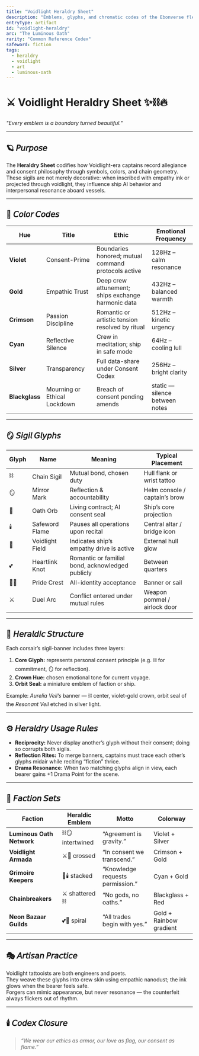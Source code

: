 ```yaml
---
title: "Voidlight Heraldry Sheet"
description: "Emblems, glyphs, and chromatic codes of the Ebonverse fleets and covenants."
entryType: artifact
id: "voidlight-heraldry"
arc: "The Luminous Oath"
rarity: "Common Reference Codex"
safeword: fiction
tags:
  - heraldry
  - voidlight
  - art
  - luminous-oath
---
```


# ⚔️ Voidlight Heraldry Sheet ✨⛓️🔥  

*"Every emblem is a boundary turned beautiful."*

---

## 🪐 𝘗𝘶𝘳𝘱𝘰𝘴𝘦  

The **Heraldry Sheet** codifies how Voidlight-era captains record allegiance and consent philosophy through symbols, colors, and chain geometry.  
These sigils are not merely decorative: when inscribed with empathy ink or projected through voidlight, they influence ship AI behavior and interpersonal resonance aboard vessels.

---

## 🌈 𝘊𝘰𝘭𝘰𝘳 𝘊𝘰𝘥𝘦𝘴  

| Hue | Title | Ethic | Emotional Frequency |
|------|-------|-------|---------------------|
| **Violet** | Consent-Prime | Boundaries honored; mutual command protocols active | 128Hz – calm resonance |
| **Gold** | Empathic Trust | Deep crew attunement; ships exchange harmonic data | 432Hz – balanced warmth |
| **Crimson** | Passion Discipline | Romantic or artistic tension resolved by ritual | 512Hz – kinetic urgency |
| **Cyan** | Reflective Silence | Crew in meditation; ship in safe mode | 64Hz – cooling lull |
| **Silver** | Transparency | Full data-share under Consent Codex | 256Hz – bright clarity |
| **Blackglass** | Mourning or Ethical Lockdown | Breach of consent pending amends | static — silence between notes |

---

## 🪞 𝘚𝘪𝘨𝘪𝘭 𝘎𝘭𝘺𝘱𝘩𝘴  

| Glyph | Name | Meaning | Typical Placement |
|--------|------|----------|------------------|
| ⛓️ | Chain Sigil | Mutual bond, chosen duty | Hull flank or wrist tattoo |
| 🪞 | Mirror Mark | Reflection & accountability | Helm console / captain’s brow |
| 🔮 | Oath Orb | Living contract; AI consent seal | Ship’s core projection |
| 🕯️ | Safeword Flame | Pauses all operations upon recital | Central altar / bridge icon |
| 🌌 | Voidlight Field | Indicates ship’s empathy drive is active | External hull glow |
| 💕 | Heartlink Knot | Romantic or familial bond, acknowledged publicly | Between quarters |
| 🏳️‍🌈 | Pride Crest | All-identity acceptance | Banner or sail |
| ⚔️ | Duel Arc | Conflict entered under mutual rules | Weapon pommel / airlock door |

---

## 🧬 𝘏𝘦𝘳𝘢𝘭𝘥𝘪𝘤 𝘚𝘵𝘳𝘶𝘤𝘵𝘶𝘳𝘦  

Each corsair’s sigil-banner includes three layers:

1. **Core Glyph:** represents personal consent principle (e.g. ⛓️ for commitment, 🪞 for reflection).  
2. **Crown Hue:** chosen emotional tone for current voyage.  
3. **Orbit Seal:** a miniature emblem of faction or ship.  

Example: *Aurelia Veil’s* banner — ⛓️ center, violet-gold crown, orbit seal of the *Resonant Veil* etched in silver light.  

---

## ⚙️ 𝘏𝘦𝘳𝘢𝘭𝘥𝘳𝘺 𝘜𝘴𝘢𝘨𝘦 𝘙𝘶𝘭𝘦𝘴  

- **Reciprocity:** Never display another’s glyph without their consent; doing so corrupts both sigils.  
- **Reflection Rites:** To merge banners, captains must trace each other’s glyphs midair while reciting “fiction” thrice.  
- **Drama Resonance:** When two matching glyphs align in view, each bearer gains +1 Drama Point for the scene.  

---

## 💎 𝘍𝘢𝘤𝘵𝘪𝘰𝘯 𝘚𝘦𝘵𝘴  

| Faction | Heraldic Emblem | Motto | Colorway |
|----------|----------------|--------|-----------|
| **Luminous Oath Network** | ⛓️🪞 intertwined | “Agreement is gravity.” | Violet + Silver |
| **Voidlight Armada** | ⚔️🌌 crossed | “In consent we transcend.” | Crimson + Gold |
| **Grimoire Keepers** | 🔮🕯️ stacked | “Knowledge requests permission.” | Cyan + Gold |
| **Chainbreakers** | ⚔️ shattered ⛓️ | “No gods, no oaths.” | Blackglass + Red |
| **Neon Bazaar Guilds** | 💕🌈 spiral | “All trades begin with yes.” | Gold + Rainbow gradient |

---

## 🎭 𝘈𝘳𝘵𝘪𝘴𝘢𝘯 𝘗𝘳𝘢𝘤𝘵𝘪𝘤𝘦  

Voidlight tattooists are both engineers and poets.  
They weave these glyphs into crew skin using empathic nanodust; the ink glows when the bearer feels safe.  
Forgers can mimic appearance, but never resonance — the counterfeit always flickers out of rhythm.  

---

## 🕯️ 𝘊𝘰𝘥𝘦𝘹 𝘊𝘭𝘰𝘴𝘶𝘳𝘦  

> *“We wear our ethics as armor, our love as flag, our consent as flame.”*